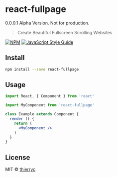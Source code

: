 # react-fullpage

0.0.0.1 Alpha Version. Not for production. 

> Create Beautiful Fullscreen Scrolling Websites

[![NPM](https://img.shields.io/npm/v/react-fullpage.svg)](https://www.npmjs.com/package/react-fullpage) [![JavaScript Style Guide](https://img.shields.io/badge/code_style-standard-brightgreen.svg)](https://standardjs.com)

## Install

```bash
npm install --save react-fullpage
```

## Usage

```jsx
import React, { Component } from 'react'

import MyComponent from 'react-fullpage'

class Example extends Component {
  render () {
    return (
      <MyComponent />
    )
  }
}
```

## License

MIT © [thierryc](https://github.com/thierryc)
